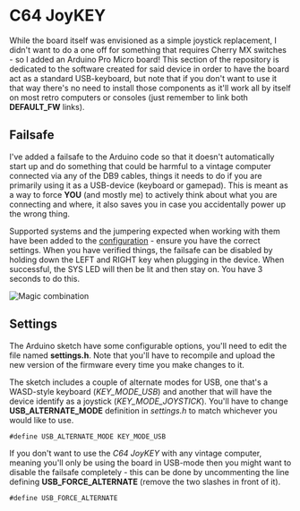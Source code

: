 # C64 JoyKEY
While the board itself was envisioned as a simple joystick replacement, I didn't want to do a one off for something that requires Cherry MX switches - so I added an Arduino Pro Micro board! This section of the repository is dedicated to the software created for said device in order to have the board act as a standard USB-keyboard, but note that if you don't want to use it that way there's no need to install those components as it'll work all by itself on most retro computers or consoles (just remember to link both **DEFAULT_FW** links).

## Failsafe
I've added a failsafe to the Arduino code so that it doesn't automatically start up and do something that could be harmful to a vintage computer connected via any of the DB9 cables, things it needs to do if you are primarily using it as a USB-device (keyboard or gamepad). This is meant as a way to force **YOU** (and mostly me) to actively think about what you are connecting and where, it also saves you in case you accidentally power up the wrong thing.

Supported systems and the jumpering expected when working with them have been added to the [configuration](https://github.com/tebl/C64-JoyKEY/blob/main/documentation/configuration.md) - ensure you have the correct settings. When you have verified things, the failsafe can be disabled by holding down the LEFT and RIGHT key when plugging in the device. When successful, the SYS LED will then be lit and then stay on. You have 3 seconds to do this.

![Magic combination](https://github.com/tebl/C64-JoyKEY/raw/main/gallery/2020-12-05%2021.04.29.jpg)

## Settings
The Arduino sketch have some configurable options, you'll need to edit the file named **settings.h**. Note that you'll have to recompile and upload the new version of the firmware every time you make changes to it.

The sketch includes a couple of alternate modes for USB, one that's a WASD-style keyboard (*KEY_MODE_USB*) and another that will have the device identify as a joystick (*KEY_MODE_JOYSTICK*). You'll have to change **USB_ALTERNATE_MODE** definition in *settings.h* to match whichever you would like to use.

```
#define USB_ALTERNATE_MODE KEY_MODE_USB
```

If you don't want to use the *C64 JoyKEY* with any vintage computer, meaning you'll only be using the board in USB-mode then you might want to disable the failsafe completely - this can be done by uncommenting the line defining **USB_FORCE_ALTERNATE** (remove the two slashes in front of it).
```
#define USB_FORCE_ALTERNATE
```